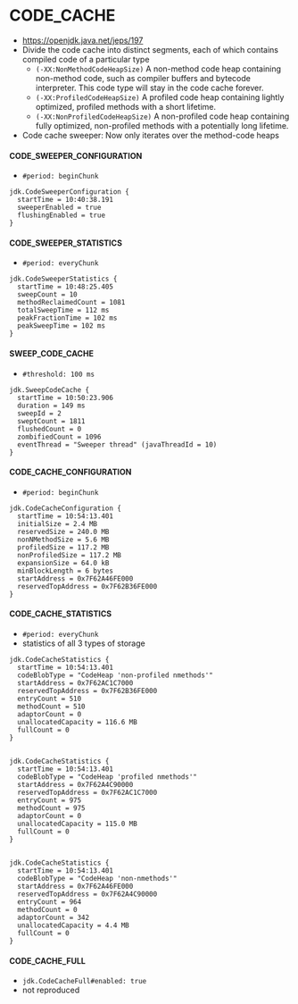 # CODE_CACHE

- https://openjdk.java.net/jeps/197
- Divide the code cache into distinct segments, each of which contains compiled code of a particular type
    - `(-XX:NonMethodCodeHeapSize)` A non-method code heap containing non-method code, such as compiler 
    buffers and bytecode interpreter. This code type will stay in the code cache forever.
    - `(-XX:ProfiledCodeHeapSize)` A profiled code heap containing lightly optimized, profiled methods 
    with a short lifetime.
    - `(-XX:NonProfiledCodeHeapSize)` A non-profiled code heap containing fully optimized, non-profiled 
    methods with a potentially long lifetime.
- Code cache sweeper: Now only iterates over the method-code heaps

#### CODE_SWEEPER_CONFIGURATION

- `#period: beginChunk`

```
jdk.CodeSweeperConfiguration {
  startTime = 10:40:38.191
  sweeperEnabled = true
  flushingEnabled = true
}
```

#### CODE_SWEEPER_STATISTICS

- `#period: everyChunk`

```
jdk.CodeSweeperStatistics {
  startTime = 10:48:25.405
  sweepCount = 10
  methodReclaimedCount = 1081
  totalSweepTime = 112 ms
  peakFractionTime = 102 ms
  peakSweepTime = 102 ms
}
```

#### SWEEP_CODE_CACHE

- `#threshold: 100 ms`

```
jdk.SweepCodeCache {
  startTime = 10:50:23.906
  duration = 149 ms
  sweepId = 2
  sweptCount = 1811
  flushedCount = 0
  zombifiedCount = 1096
  eventThread = "Sweeper thread" (javaThreadId = 10)
}
```

#### CODE_CACHE_CONFIGURATION

- `#period: beginChunk`

```
jdk.CodeCacheConfiguration {
  startTime = 10:54:13.401
  initialSize = 2.4 MB
  reservedSize = 240.0 MB
  nonNMethodSize = 5.6 MB
  profiledSize = 117.2 MB
  nonProfiledSize = 117.2 MB
  expansionSize = 64.0 kB
  minBlockLength = 6 bytes
  startAddress = 0x7F62A46FE000
  reservedTopAddress = 0x7F62B36FE000
}
```

#### CODE_CACHE_STATISTICS

- `#period: everyChunk`
- statistics of all 3 types of storage

```
jdk.CodeCacheStatistics {
  startTime = 10:54:13.401
  codeBlobType = "CodeHeap 'non-profiled nmethods'"
  startAddress = 0x7F62AC1C7000
  reservedTopAddress = 0x7F62B36FE000
  entryCount = 510
  methodCount = 510
  adaptorCount = 0
  unallocatedCapacity = 116.6 MB
  fullCount = 0
}


jdk.CodeCacheStatistics {
  startTime = 10:54:13.401
  codeBlobType = "CodeHeap 'profiled nmethods'"
  startAddress = 0x7F62A4C90000
  reservedTopAddress = 0x7F62AC1C7000
  entryCount = 975
  methodCount = 975
  adaptorCount = 0
  unallocatedCapacity = 115.0 MB
  fullCount = 0
}


jdk.CodeCacheStatistics {
  startTime = 10:54:13.401
  codeBlobType = "CodeHeap 'non-nmethods'"
  startAddress = 0x7F62A46FE000
  reservedTopAddress = 0x7F62A4C90000
  entryCount = 964
  methodCount = 0
  adaptorCount = 342
  unallocatedCapacity = 4.4 MB
  fullCount = 0
}
```

#### CODE_CACHE_FULL

- `jdk.CodeCacheFull#enabled: true`
- not reproduced

